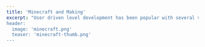 ```yaml
---
title: 'Minecraft and Making'
excerpt: "User driven level development has been popular with several video-games, but Minecraft has put the making of video game worlds at the center of the gameplay.
header:
  image: 'minecraft.png'
  teaser: 'minecraft-thumb.png'
---
```

